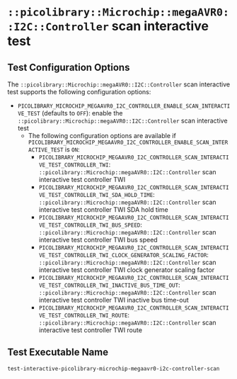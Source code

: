 # `::picolibrary::Microchip::megaAVR0::I2C::Controller` scan interactive test

## Test Configuration Options
The `::picolibrary::Microchip::megaAVR0::I2C::Controller` scan interactive test supports
the following configuration options:
- `PICOLIBRARY_MICROCHIP_MEGAAVR0_I2C_CONTROLLER_ENABLE_SCAN_INTERACTIVE_TEST` (defaults
  to `OFF`): enable the `::picolibrary::Microchip::megaAVR0::I2C::Controller` scan
  interactive test
    - The following configuration options are available if
      `PICOLIBRARY_MICROCHIP_MEGAAVR0_I2C_CONTROLLER_ENABLE_SCAN_INTERACTIVE_TEST` is
      `ON`:
        - `PICOLIBRARY_MICROCHIP_MEGAAVR0_I2C_CONTROLLER_SCAN_INTERACTIVE_TEST_CONTROLLER_TWI`:
          `::picolibrary::Microchip::megaAVR0::I2C::Controller` scan interactive test
          controller TWI
        - `PICOLIBRARY_MICROCHIP_MEGAAVR0_I2C_CONTROLLER_SCAN_INTERACTIVE_TEST_CONTROLLER_TWI_SDA_HOLD_TIME`:
          `::picolibrary::Microchip::megaAVR0::I2C::Controller` scan interactive test
          controller TWI SDA hold time
        - `PICOLIBRARY_MICROCHIP_MEGAAVR0_I2C_CONTROLLER_SCAN_INTERACTIVE_TEST_CONTROLLER_TWI_BUS_SPEED`:
          `::picolibrary::Microchip::megaAVR0::I2C::Controller` scan interactive test
          controller TWI bus speed
        - `PICOLIBRARY_MICROCHIP_MEGAAVR0_I2C_CONTROLLER_SCAN_INTERACTIVE_TEST_CONTROLLER_TWI_CLOCK_GENERATOR_SCALING_FACTOR`:
          `::picolibrary::Microchip::megaAVR0::I2C::Controller` scan interactive test
          controller TWI clock generator scaling factor
        - `PICOLIBRARY_MICROCHIP_MEGAAVR0_I2C_CONTROLLER_SCAN_INTERACTIVE_TEST_CONTROLLER_TWI_INACTIVE_BUS_TIME_OUT`:
          `::picolibrary::Microchip::megaAVR0::I2C::Controller` scan interactive test
          controller TWI inactive bus time-out
        - `PICOLIBRARY_MICROCHIP_MEGAAVR0_I2C_CONTROLLER_SCAN_INTERACTIVE_TEST_CONTROLLER_TWI_ROUTE`:
          `::picolibrary::Microchip::megaAVR0::I2C::Controller` scan interactive test
          controller TWI route

## Test Executable Name
`test-interactive-picolibrary-microchip-megaavr0-i2c-controller-scan`
